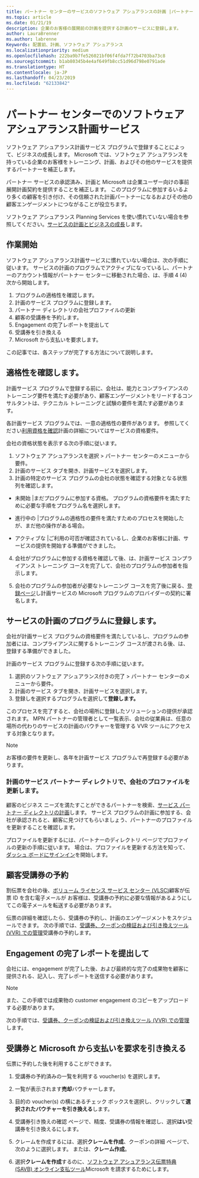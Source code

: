 ```yaml
---
title: パートナー センターのサービスのソフトウェア アシュアランスの計画 |パートナー センター
ms.topic: article
ms.date: 01/21/19
description: 企業のお客様の展開前の計画を提供する計画のサービスに登録します。
author: LauraBrenner
ms.author: labrenne
Keywords: 配置前、計画、ソフトウェア アシュアランス
ms.localizationpriority: medium
ms.openlocfilehash: 222ba9b7fe526021bf06f4fda7f72b4703ba73c8
ms.sourcegitcommit: b1ab80345b4e4af649fb8cc51d96d798e0791ade
ms.translationtype: HT
ms.contentlocale: ja-JP
ms.lasthandoff: 04/23/2019
ms.locfileid: "62133842"
---
```

# <a name="software-assurance-planning-services-in-partner-center"></a>パートナー センターでのソフトウェア アシュアランス計画サービス

ソフトウェア アシュアランス計画サービス プログラムで登録することによって、ビジネスの成長します。 Microsoft では、ソフトウェア アシュアランスを持っている企業のお客様をトレーニング、計画、およびその他のサービスを提供するパートナーを補正します。

パートナー サービスの承認済み、計画と Microsoft は企業ユーザー向けの事前展開計画契約を提供することを補正します。 このプログラムに参加するいるより多くの顧客を引き付け、その信頼された計画パートナーになるおよびその他の顧客エンゲージメントにつながることが役立ちます。

ソフトウェア アシュアランス Planning Services を使い慣れていない場合を参照してください。[サービスの計画とビジネスの成長](https://planningservices.partners.extranet.microsoft.com/en/Pages/default.aspx)します。


## <a name="get-started"></a>作業開始

ソフトウェア アシュアランス計画サービスに慣れていない場合は、次の手順に従います。 サービスの計画のプログラムでアクティブになっているし、パートナーのアカウント情報がパートナー センターに移動された場合、は、手順 4 (4) 次から開始します。 

1. プログラムの適格性を確認します。 
2. 計画のサービス プログラムに登録します。
3. パートナー ディレクトリの会社プロファイルの更新
4. 顧客の受講券を予約します。 
5. Engagement の完了レポートを提出して
6. 受講券を引き換える 
7. Microsoft から支払いを要求します。

この記事では、各ステップが完了する方法について説明します。

## <a name="confirm-eligibility"></a>適格性を確認します。

計画サービス プログラムで登録する前に、会社は、能力とコンプライアンスのトレーニング要件を満たす必要があり、顧客エンゲージメントをリードするコンサルタントは、テクニカル トレーニングと試験の要件を満たす必要があります。 

各計画サービス プログラムでは、一意の適格性の要件があります。 参照してください[利用資格を確認](https://planningservices.partners.extranet.microsoft.com/en/Pages/partnereligibilityrequirements.aspx)計画の詳細についてはサービスの資格要件。

会社の資格状態を表示する次の手順に従います。

1. ソフトウェア アシュアランスを選択 > パートナー センターのメニューから要件。 
2. 計画のサービス タブを開き、計画サービスを選択します。
3. 計画の特定のサービス プログラムの会社の状態を確認する対象となる状態 列を確認します。 

- 未開始 |まだプログラムに参加する資格。 プログラムの資格要件を満たすために必要な手順をプログラム名を選択します。

- 進行中の |プログラムの適格性の要件を満たすためのプロセスを開始したが、まだ他の操作がある場合。

- アクティブな |ご利用の可否が確認されているし、企業のお客様に計画、サービスの提供を開始する準備ができました。 

4. 会社がプログラムに参加する資格を確認して後、は、計画サービス コンプライアンス トレーニング コースを完了して、会社のプログラムの参加者を指示します。 

5. 会社のプログラムの参加者が必要なトレーニング コースを完了後に戻る、[登録ページ](https://planningservices.partners.extranet.microsoft.com/en/Pages/GetRegistered.aspx)し計画サービスの Microsoft プログラムのプロバイダーの契約に署名します。 

## <a name="enroll-in-the-planning-services-program"></a>サービスの計画のプログラムに登録します。

会社が計画サービス プログラムの資格要件を満たしているし、プログラムの参加者には、コンプライアンスに関するトレーニング コースが渡される後、は、登録する準備ができました。 

計画のサービス プログラムに登録する次の手順に従います。

1. 選択のソフトウェア アシュアランス付きの完了 > パートナー センターのメニューから要件。 
2. 計画のサービス タブを開き、計画サービスを選択します。
3. 登録しを選択するプログラムを選択して**登録します。**

このプロセスを完了すると、会社の場所に登録したソリューションの提供が承認されます。 MPN パートナーの管理者として一覧表示、会社の従業員は、任意の場所の代わりのサービスの計画のバウチャーを管理する VVR ツールにアクセスする対象となります。
>[!Note]
> お客様の要件を更新し、各年を計画サービス プログラムで再登録する必要があります。

### <a name="update-your-companys-profile-in-the-planning-services-partner-directory"></a>計画のサービス パートナー ディレクトリで、会社のプロファイルを更新します。 

顧客のビジネス ニーズを満たすことができるパートナーを検索、[サービス パートナー ディレクトリの計画](https://directory.partners.extranet.microsoft.com/psbproviders/)します。 サービス プログラムの計画に参加する、会社が承認されると、顧客に見つけてもらいましょう、パートナーのプロファイルを更新することを確認します。 

プロファイルを更新するには、パートナーのディレクトリ ページでプロファイルの更新の手順に従います。 場合は、プロファイルを更新する方法を知って、[ダッシュ ボードにサインイン](https://planningservices.partners.extranet.microsoft.com/en/Pages/dashboard.aspx)を開始します。  

## <a name="reserve-customer-voucher"></a>顧客受講券の予約

割伝票を会社の後、[ボリューム ライセンス サービス センター (VLSC)](https://www.microsoft.com/Licensing/servicecenter/default.aspx)顧客が伝票 ID を含む電子メールが お客様は、受講券の予約に必要な情報があるようにしてこの電子メールを転送する必要があります。 

伝票の詳細を確認したら、受講券の予約し、計画のエンゲージメントをスケジュールできます。 次の手順では、[受講券、クーポンの検証および引き換えツール (VVR) での管理](voucher-validation-tool.md)受講券の予約します。  

## <a name="complete-the-engagement-and-submit-completion-report"></a>Engagement の完了レポートを提出して

会社には、engagement が完了した後、および最終的な完了の成果物を顧客に提供される、記入し、完了レポートを送信する必要があります。

>[!NOTE]
> また、この手順では成果物の customer engagement のコピーをアップロードする必要があります。 


次の手順では、[受講券、クーポンの検証および引き換えツール (VVR) での管理](voucher-validation-tool.md)します。

## <a name="redeem-a-voucher-and-request-payment-from-microsoft"></a>受講券と Microsoft から支払いを要求を引き換える

伝票に予約した後を利用することができます。 

1. 受講券の予約済みの一覧を利用する voucher(s) を選択します。 
2. 一覧が表示されます**売却**バウチャーします。
3. 目的の voucher(s) の横にあるチェック ボックスを選択し、クリックして**選択されたバウチャーを引き換える**します。
4. 受講券引き換えの確認 ページで、精度、受講券の情報を確認し、選択**はい**受講券を引き換えるにします。

5. クレームを作成するには、選択**クレームを作成**、クーポンの詳細 ページで、次のように選択します。 または、**クレーム作成**。

6. 選択**クレームを作成**するのに、[ソフトウェア アシュアランス伝票特典 (SAVB) オンライン支払ツール](https://planningservices.partners.extranet.microsoft.com/en/Pages/getpaid.aspx)Microsoft を請求するためにします。



